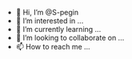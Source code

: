 - 👋 Hi, I’m @S-pegin
- 👀 I’m interested in ...
- 🌱 I’m currently learning ...
- 💞️ I’m looking to collaborate on ...
- 📫 How to reach me ...

<!---
S-pegin/S-pegin is a ✨ special ✨ repository because its `README.md` (this file) appears on your GitHub profile.
You can click the Preview link to take a look at your changes.
--->
